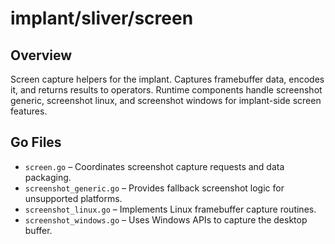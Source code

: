 # implant/sliver/screen

## Overview

Screen capture helpers for the implant. Captures framebuffer data, encodes it, and returns results to operators. Runtime components handle screenshot generic, screenshot linux, and screenshot windows for implant-side screen features.

## Go Files

- `screen.go` – Coordinates screenshot capture requests and data packaging.
- `screenshot_generic.go` – Provides fallback screenshot logic for unsupported platforms.
- `screenshot_linux.go` – Implements Linux framebuffer capture routines.
- `screenshot_windows.go` – Uses Windows APIs to capture the desktop buffer.
